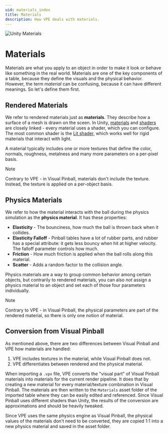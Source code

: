 ```yaml
---
uid: materials_index
title: Materials
description: How VPE deals with materials.
---
```


![Unity Materials](https://docs.unity3d.com/Packages/com.unity.render-pipelines.high-definition@13.0/manual/images/HDRPFeatures-LitShader.png)

# Materials

Materials are what you apply to an object in order to make it look or behave like something in the real world. Materials are one of the key components of a table, because they define the visuals and the physical behavior. However, the term *material* can be confusing, because it can have different meanings. So let's define them first.

## Rendered Materials

We refer to rendered materials just as **materials**. They describe how a surface of a mesh is drawn on the sceen. In Unity, [materials](https://docs.unity3d.com/Manual/materials-introduction.html) and [shaders](https://docs.unity3d.com/Manual/Shaders.html) are closely linked - every material uses a shader, which you can configure. The most common shader is the [Lit shader](https://docs.unity3d.com/Packages/com.unity.render-pipelines.high-definition@12.0/manual/Lit-Shader.html), which works well for rigid materials that interact with light. 

A material typically includes one or more textures that define the color, normals, roughness, metalness and many more parameters on a per-pixel basis. 

> [!note]
> Contrary to VPE - in Visual Pinball, materials don't include the texture. Instead, the texture is applied on a per-object basis.

## Physics Materials

We refer to how the material interacts with the ball during the physics simulation as the **physics material**. It has these properties:

- **Elasticity** - The bounciness, how much the ball is thrown back when it collides.
- **Elasticity Falloff** - Pinball tables have a lot of rubber parts, and rubber has a special attribute: it gets less bouncy when hit at higher velocity. The falloff parameter controls how much.
- **Friction** - How much friction is applied when the ball rolls along this material.
- **Scatter** - Adds a random factor to the collision angle.

Physics materials are a way to group common behavior among certain objects, but contrarily to rendered materials, you can also *not* assign a physics material to an object and set each of those four parameters individually.

> [!note]
> Contrary to VPE - in Visual Pinball, the physical parameters are part of the rendered material, so there is only one notion of material.

## Conversion from Visual Pinball

As mentioned above, there are two differences between Visual Pinball and VPE how materials are handled:

1. VPE includes textures in the material, while Visual Pinball does not.
2. VPE differentiates between rendered and the physical material.

When importing a `.vpx` file, VPE converts the "visual part" of Visual Pinball materials into materials for the current render pipeline. It does that by creating a new material for every material/texture combination in Visual Pinball. The materials are then written to the `Materials` asset folder of the imported table where they can be easily edited and referenced. Since Visual Pinball uses different shaders than Unity, the results of the conversion are approximations and should be heavily tweaked. 

Since VPE uses the same physics engine as Visual Pinball, the physical values of the materials don't need to be converted, they are copied 1:1 into a new physics material and saved in the asset folder.
